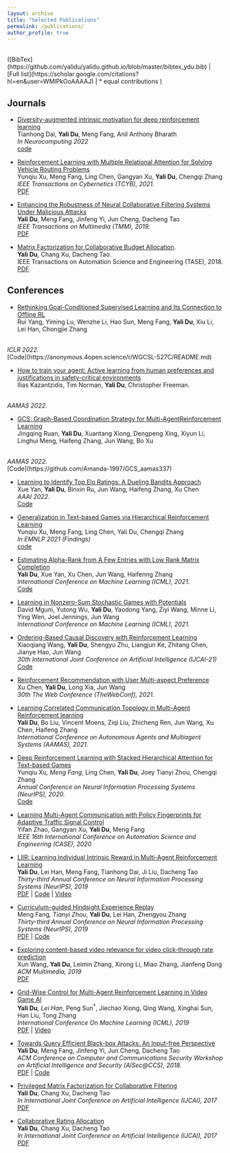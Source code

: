 ```yaml
---
layout: archive
title: "Selected Publications"
permalink: /publications/
author_profile: true
---
```

<br>
([BibTex](https://github.com/yalidu/yalidu.github.io/blob/master/bibtex_ydu.bib) 
| [Full list](https://scholar.google.com/citations?hl=en&user=WMlPkOoAAAAJ)
| * equal contributions
)

## Journals

* [Diversity-augmented intrinsic motivation for deep reinforcement learning]() <br>
Tianhong Dai, **Yali Du**, Meng Fang, Anil Anthony Bharath <br>
<i> In Neurocomputing 2022 </i><br>
[code](https://github.com/TianhongDai/daim-rl)


* [ Reinforcement Learning with Multiple Relational Attention for Solving Vehicle Routing Problems
]() <br>
Yunqiu Xu, Meng Fang, Ling Chen, Gangyan Xu, **Yali Du**, Chengqi Zhang <br>
<i> IEEE Transactions on Cybernetics (TCYB), 2021.  </i> <br>
[PDF](https://ieeexplore.ieee.org/abstract/document/9478307)

* [ Enhancing the Robustness of Neural Collaborative Filtering Systems Under Malicious Attacks]() <br>
**Yali Du**, Meng Fang, Jinfeng Yi, Jun Cheng, Dacheng Tao <br>
<i> IEEE Transactions on Multimedia (TMM), 2019.  </i> <br>
[PDF](https://ieeexplore.ieee.org/stamp/stamp.jsp?arnumber=8576563)

*  [Matrix Factorization for Collaborative Budget Allocation](). <br>
**Yali Du**, Chang Xu, Dacheng Tao. <br>
IEEE Transactions on Automation Science and Engineering (TASE), 2018. <br>
[PDF](https://ieeexplore.ieee.org/stamp/stamp.jsp?arnumber=8437150)



## Conferences


* [Rethinking Goal-Conditioned Supervised Learning and Its Connection to Offline RL](https://openreview.net/pdf?id=KJztlfGPdwW) <br>
Rui Yang, Yiming Lu, Wenzhe Li, Hao Sun, Meng Fang, **Yali Du**, Xiu Li, Lei Han, Chongjie Zhang
 <br>
<i>  ICLR 2022. </i> <br>
 [Code](https://anonymous.4open.science/r/WGCSL-527C/README.md)
 
* [ How to train your agent: Active learning from human preferences and justifications in safety-critical environments]() <br>
Ilias Kazantzidis, Tim Norman, **Yali Du**, Christopher Freeman.
 <br>
<i>  AAMAS 2022. </i> <br>
 
* [GCS: Graph-Based Coordination Strategy for Multi-AgentReinforcement Learning](https://arxiv.org/abs/2201.06257) <br>
Jingqing Ruan, **Yali Du**, Xuantang Xiong, Dengpeng Xing, Xiyun Li, Linghui Meng, Haifeng Zhang, Jun Wang, Bo Xu
 <br>
<i>  AAMAS 2022.  </i> <br>
 [Code](https://github.com/Amanda-1997/GCS_aamas337)

* [Learning to Identify Top Elo Ratings:
A Dueling Bandits Approach](https://arxiv.org/abs/2201.04480) <br>
Xue Yan, **Yali Du**, Binxin Ru, Jun Wang, Haifeng Zhang, Xu Chen <br>
<i>  AAAI 2022.  </i> <br>
 [Code](https://github.com/yanxue7/MaxIn-Elo)


* [Generalization in Text-based Games via Hierarchical Reinforcement Learning](https://arxiv.org/pdf/2109.09968.pdf)<br>
Yunqiu Xu, Meng Fang, Ling Chen, Yali Du, Chengqi Zhang <br>
<i>In EMNLP 2021 (Findings) </i> <br>
[code](https://github.com/YunqiuXu/H-KGA)

* [Estimating Alpha-Rank from A Few Entries with Low Rank Matrix Completion](http://proceedings.mlr.press/v139/du21e/du21e.pdf) <br>
**Yali Du**, Xue Yan, Xu Chen, Jun Wang, Haifenng Zhang <br>
<i>  International Conference on Machine Learning (ICML), 2021.  </i> <br>
[Code](https://github.com/yalidu/optEval)

* [Learning in Nonzero-Sum Stochastic Games with Potentials](https://arxiv.org/pdf/2103.09284.pdf) <br>
David Mguni, Yutong Wu, **Yali Du**, Yaodong Yang, Ziyi Wang, Minne Li, Ying Wen, Joel Jennings, Jun Wang <br>
<i>  International Conference on Machine Learning (ICML), 2021.  </i> <br>


* [Ordering-Based Causal Discovery with Reinforcement Learning](https://arxiv.org/abs/2105.06631) <br>
Xiaoqiang Wang,
**Yali Du**,
Shengyu Zhu,
Liangjun Ke,
Zhitang Chen,
Jianye Hao,
Jun Wang  <br>
<i> 30th International Joint Conference on Artificial Intelligence (IJCAI-21) </i> <br> 
[Code](https://github.com/huawei-noah/trustworthyAI/tree/master/gcastle)


* [Reinforcement Recommendation with User Multi-aspect Preference](https://dl.acm.org/doi/abs/10.1145/3442381.3449846) <br>
Xu Chen, **Yali Du**, Long Xia,  Jun Wang <br>
<i> 30th The Web Conference (TheWebConf), 2021.  </i> <br>

* [Learning Correlated Communication Topology in Multi-Agent Reinforcement learning](http://www.ifaamas.org/Proceedings/aamas2021/pdfs/p456.pdf) <br>
**Yali Du**,  Bo Liu, Vincent Moens, Ziqi Liu,  Zhicheng Ren,  Jun Wang, Xu Chen, Haifeng Zhang <br>
<i> International Conference on Autonomous Agents and Multiagent Systems (AAMAS), 2021.  </i> <br>

* [Deep Reinforcement Learning with Stacked Hierarchical Attention for Text-based Games](https://arxiv.org/abs/2010.11655) <br>
Yunqiu Xu<sup>*</sup>, Meng Fang<sup>*</sup>, Ling Chen, **Yali Du**, Joey Tianyi Zhou, Chengqi Zhang <br>
<i> Annual Conference on Neural Information Processing Systems (NeurIPS), 2020.  </i> <br>
[Code](https://github.com/YunqiuXu/SHA-KG)

* [Learning Multi-Agent Communication with Policy Fingerprints for Adaptive Traffic Signal Control](https://ieeexplore.ieee.org/document/9216981) <br>
Yifan Zhao, Gangyan Xu, **Yali Du**, Meng Fang <br>
<i> IEEE 16th International Conference on Automation Science and Engineering (CASE), 2020 </i> <br>
 
* [LIIR: Learning Individual Intrinsic Reward in Multi-Agent Reinforcement Learning]() <br>
**Yali Du**, Lei Han, Meng Fang, Tianhong Dai, Ji Liu, Dacheng Tao<br>
<i> Thirty-third Annual Conference on Neural Information Processing Systems (NeurIPS), 2019 </i> <br>
[PDF](http://papers.nips.cc/paper/8691-liir-learning-individual-intrinsic-reward-in-multi-agent-reinforcement-learning.pdf) 
| [Code](https://github.com/yalidu/liir)
| [Video](https://drive.google.com/file/d/1JZFRF2cDoBQLzgxRg3I2fgAAnLEvH-01/view)

* [Curriculum-guided Hindsight Experience Replay]() <br>
Meng Fang<sup>*</sup>, Tianyi Zhou<sup>*</sup>, **Yali Du**, Lei Han, Zhengyou Zhang <br>
<i> Thirty-third Annual Conference on Neural Information Processing Systems (NeurIPS), 2019 </i> <br>
[PDF](https://papers.nips.cc/paper/9425-curriculum-guided-hindsight-experience-replay.pdf)
| [Code](https://github.com/mengf1/cher)

* [Exploring content-based video relevance for video click-through rate prediction]() <br>
Xun Wang, **Yali Du**, Leimin Zhang, Xirong Li, Miao Zhang, Jianfeng Dong <br>
<i> ACM Multimedia, 2019</i> <br>
[PDF](https://dl.acm.org/doi/pdf/10.1145/3343031.3356053)

* [Grid-Wise Control for Multi-Agent Reinforcement Learning in Video Game AI]() <br>
 **Yali Du**<sup>*</sup>, Lei Han<sup>*</sup>, Peng Sun<sup>*</sup>, Jiechao Xiong, Qing Wang, Xinghai Sun, Han Liu, Tong Zhang <br>
<i> International Conference On Machine Learning (ICML), 2019</i> <br>
[PDF](http://proceedings.mlr.press/v97/han19a/han19a.pdf)
| [Video](https://www.youtube.com/watch?v=LTcr01iTgZA)
* [Towards Query Efficient Black-box Attacks: An Input-free Perspective]() <br>
**Yali Du**, Meng Fang, Jinfeng Yi, Jun Cheng, Dacheng Tao <br>
<i> ACM Conference on Computer and Communications Security Workshop on
Artificial Intelligence and Security (AISec@CCS), 2018. </i> <br>
[PDF](https://dl.acm.org/doi/pdf/10.1145/3270101.3270106) |
[Code](https://github.com/yalidu/input-free-attack)

* [Privileged Matrix Factorization for Collaborative Filtering]() <br>
**Yali Du**, Chang Xu, Dacheng Tao <br>
<i>  In International Joint Conference on Artificial Intelligence (IJCAI), 2017 </i> <br>
[PDF](https://opus.lib.uts.edu.au/bitstream/10453/126369/1/0223.pdf)

* [Collaborative Rating Allocation]() <br>
**Yali Du**, Chang Xu, Dacheng Tao <br>
<i>In International Joint Conference on Artificial Intelligence (IJCAI), 2017  </i> <br>
[PDF](https://opus.lib.uts.edu.au/bitstream/10453/126336/4/ijcai17-Collaborative%20Rating%20Allocation.pdf)


